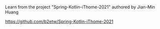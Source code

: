 Learn from the project "Spring-Kotlin-iThome-2021" authored by Jian-Min Huang

https://github.com/b2etw/Spring-Kotlin-iThome-2021
